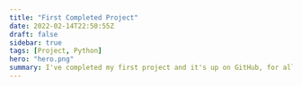 ```yaml
---
title: "First Completed Project"
date: 2022-02-14T22:50:55Z
draft: false
sidebar: true
tags: [Project, Python]
hero: "hero.png"
summary: I've completed my first project and it's up on GitHub, for all to see. This is a big deal, I never finish anything.
---
```

